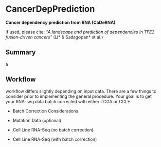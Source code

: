 # CancerDepPrediction

**Cancer dependency prediction from RNA (CaDeRNA)**

If used, please cite: _"A landscape and prediction of dependencies in TFE3 fusion-driven cancers"_ (Li* & Sadagopan* et al.)

## Summary

a

## Workflow

workflow differs slightly depending on input data. There are a few things to consider prior to implementing the general procedure. Your goal is to get your RNA-seq data batch corrected with either TCGA or CCLE 

- Batch Correction Considerations

- Mutation Data (optional)

- Cell Line RNA-Seq (no batch correction)

- Cell Line RNA-Seq (with batch correction)
